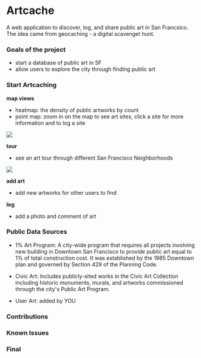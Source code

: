 # Artcache 
A web application to discover, log, and share public art in San Francsico. The idea came from geocaching - a digital scavenget hunt. 

### Goals of the project 
* start a database of public art in SF 
* allow users to explore the city through finding public art 

### Start Artcaching 
__map views__
* heatmap: the density of public artworks by count 
* point map: zoom in on the map to see art sites, click a site for more information and to log a site

![](map-view.gif)

__tour__
* see an art tour through different San Francisco Neighborhoods 

![](tour-art.gif)

__add art__
* add new artworks for other users to find 

__log__
* add a photo and comment of art 



### Public Data Sources 

* 1% Art Program: A city-wide program that requires all projects involving new building in Downtown San Francisco to provide 
public art equal to 1% of total construction cost. It was established by the 1985 Downtown plan and governed by Section 
429 of the Planning Code.

* Civic Art: Includes publicly-sited works in the Civic Art Collection including historic monuments, murals, and artworks 
commissioned through the city's Public Art Program.

* User Art: added by YOU

### Contributions 

### Known Issues 

### Final


